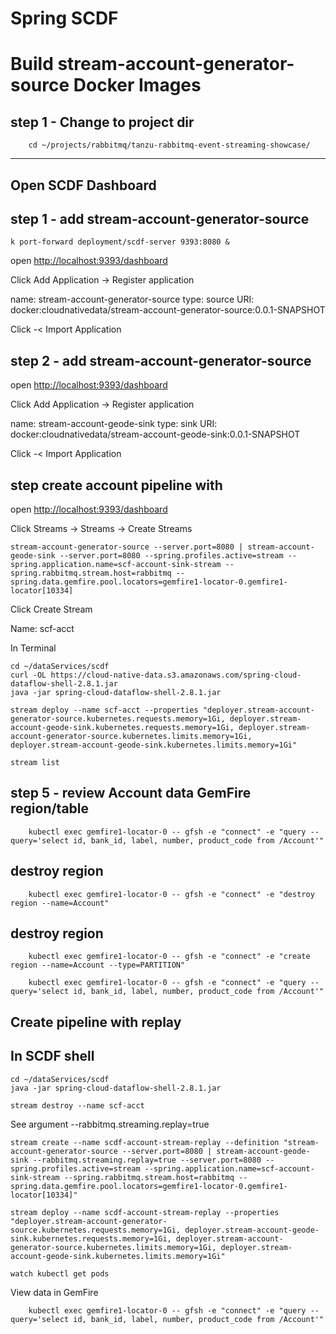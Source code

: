 # Spring SCDF


# Build stream-account-generator-source Docker Images

## step 1 - Change to project dir

```shell
    cd ~/projects/rabbitmq/tanzu-rabbitmq-event-streaming-showcase/
```



--------------

## Open SCDF Dashboard

## step 1 - add stream-account-generator-source

```shell
k port-forward deployment/scdf-server 9393:8080 &
```

open [http://localhost:9393/dashboard](http://localhost:9393/dashboard)

Click Add Application -> Register application

name: stream-account-generator-source
type: source
URI: docker:cloudnativedata/stream-account-generator-source:0.0.1-SNAPSHOT

Click -< Import Application

## step 2 - add stream-account-generator-source

open [http://localhost:9393/dashboard](http://localhost:9393/dashboard])

Click Add Application -> Register application

name: stream-account-geode-sink
type: sink
URI: docker:cloudnativedata/stream-account-geode-sink:0.0.1-SNAPSHOT

Click -< Import Application

## step create account pipeline with 

open [http://localhost:9393/dashboard](http://localhost:9393/dashboard)

Click Streams -> Streams -> Create Streams


```definition
stream-account-generator-source --server.port=8080 | stream-account-geode-sink --server.port=8080 --spring.profiles.active=stream --spring.application.name=scf-account-sink-stream --spring.rabbitmq.stream.host=rabbitmq --spring.data.gemfire.pool.locators=gemfire1-locator-0.gemfire1-locator[10334]
```

Click Create Stream 

Name: scf-acct

In Terminal

```shell
cd ~/dataServices/scdf
curl -OL https://cloud-native-data.s3.amazonaws.com/spring-cloud-dataflow-shell-2.8.1.jar
java -jar spring-cloud-dataflow-shell-2.8.1.jar

```

```shell
stream deploy --name scf-acct --properties "deployer.stream-account-generator-source.kubernetes.requests.memory=1Gi, deployer.stream-account-geode-sink.kubernetes.requests.memory=1Gi, deployer.stream-account-generator-source.kubernetes.limits.memory=1Gi, deployer.stream-account-geode-sink.kubernetes.limits.memory=1Gi"
```


```shell
stream list
```



## step 5 - review Account data GemFire region/table

```shell
    kubectl exec gemfire1-locator-0 -- gfsh -e "connect" -e "query --query='select id, bank_id, label, number, product_code from /Account'"
```

## destroy region

```shell
    kubectl exec gemfire1-locator-0 -- gfsh -e "connect" -e "destroy region --name=Account"
```

## destroy region

```shell
    kubectl exec gemfire1-locator-0 -- gfsh -e "connect" -e "create region --name=Account --type=PARTITION"
```

```shell
    kubectl exec gemfire1-locator-0 -- gfsh -e "connect" -e "query --query='select id, bank_id, label, number, product_code from /Account'"
```

## Create pipeline with replay

## In SCDF shell


```shell
cd ~/dataServices/scdf
java -jar spring-cloud-dataflow-shell-2.8.1.jar
```

```shell
stream destroy --name scf-acct
```

See argument --rabbitmq.streaming.replay=true

```shell
stream create --name scdf-account-stream-replay --definition "stream-account-generator-source --server.port=8080 | stream-account-geode-sink --rabbitmq.streaming.replay=true --server.port=8080 --spring.profiles.active=stream --spring.application.name=scf-account-sink-stream --spring.rabbitmq.stream.host=rabbitmq --spring.data.gemfire.pool.locators=gemfire1-locator-0.gemfire1-locator[10334]"
```

```shell
stream deploy --name scdf-account-stream-replay --properties "deployer.stream-account-generator-source.kubernetes.requests.memory=1Gi, deployer.stream-account-geode-sink.kubernetes.requests.memory=1Gi, deployer.stream-account-generator-source.kubernetes.limits.memory=1Gi, deployer.stream-account-geode-sink.kubernetes.limits.memory=1Gi"
```

```shell
watch kubectl get pods
```




View data in GemFire 

```shell
    kubectl exec gemfire1-locator-0 -- gfsh -e "connect" -e "query --query='select id, bank_id, label, number, product_code from /Account'"
```
